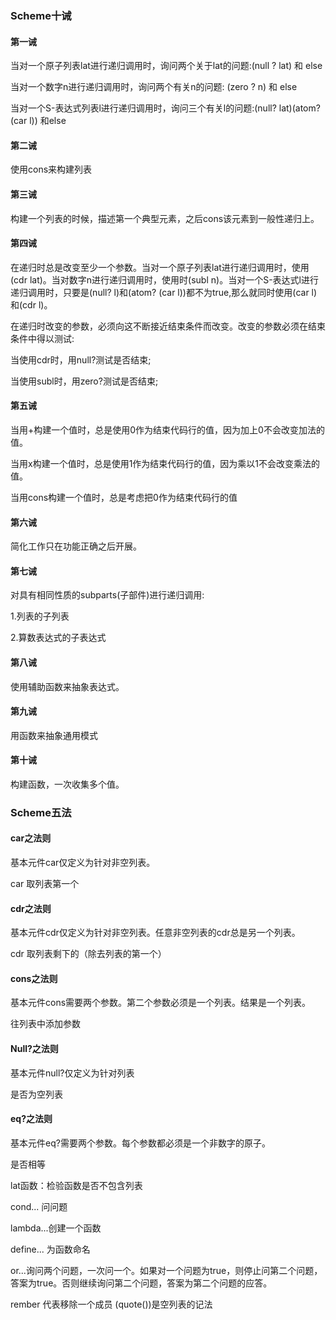 



### Scheme十诫

#### 第一诫

当对一个原子列表lat进行递归调用时，询问两个关于lat的问题:(null ? lat) 和 else

当对一个数字n进行递归调用时，询问两个有关n的问题: (zero ? n) 和 else

当对一个S-表达式列表l进行递归调用时，询问三个有关l的问题:(null? lat)\(atom? (car l)) 和else



#### 第二诫

使用cons来构建列表



#### 第三诫

构建一个列表的时候，描述第一个典型元素，之后cons该元素到一般性递归上。



#### 第四诫

在递归时总是改变至少一个参数。当对一个原子列表lat进行递归调用时，使用(cdr lat)。当对数字n进行递归调用时，使用时(subl n)。当对一个S-表达式l进行递归调用时，只要是(null? l)和(atom? (car l))都不为true,那么就同时使用(car l)和(cdr l)。

在递归时改变的参数，必须向这不断接近结束条件而改变。改变的参数必须在结束条件中得以测试:

当使用cdr时，用null?测试是否结束;

当使用subl时，用zero?测试是否结束;



#### 第五诫

当用+构建一个值时，总是使用0作为结束代码行的值，因为加上0不会改变加法的值。

当用x构建一个值时，总是使用1作为结束代码行的值，因为乘以1不会改变乘法的值。

当用cons构建一个值时，总是考虑把0作为结束代码行的值



#### 第六诫

简化工作只在功能正确之后开展。



#### 第七诫

对具有相同性质的subparts(子部件)进行递归调用:

1.列表的子列表

2.算数表达式的子表达式



#### 第八诫

使用辅助函数来抽象表达式。



#### 第九诫

用函数来抽象通用模式



#### 第十诫

构建函数，一次收集多个值。



### Scheme五法

#### car之法则

基本元件car仅定义为针对非空列表。

car 取列表第一个



#### cdr之法则

基本元件cdr仅定义为针对非空列表。任意非空列表的cdr总是另一个列表。

cdr 取列表剩下的（除去列表的第一个）



#### cons之法则

基本元件cons需要两个参数。第二个参数必须是一个列表。结果是一个列表。

往列表中添加参数



#### Null?之法则

基本元件null?仅定义为针对列表

是否为空列表



#### eq?之法则

基本元件eq?需要两个参数。每个参数都必须是一个非数字的原子。

是否相等



lat函数：检验函数是否不包含列表

cond... 问问题

lambda...创建一个函数

define... 为函数命名



or...询问两个问题，一次问一个。如果对一个问题为true，则停止问第二个问题，答案为true。否则继续询问第二个问题，答案为第二个问题的应答。



rember 代表移除一个成员
(quote())是空列表的记法





